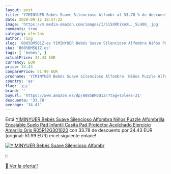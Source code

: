 ```yaml
---
layout: post
title: 'YIMINYUER Bebés Suave Silencioso Alfombr al 33.78 % de descuento'
date: 2020-09-12 10:57:22
image: 'https://m.media-amazon.com/images/I/51SXRhiKeXL._SL400_.jpg'
comments: true
category: ofertas
author: ring
slug: 'B085BM5Q1Z-es YIMINYUER Bebés Suave Silencioso Alfombra Niños Puzzle...'
sku: 'B085BM5Q1Z-es'
tags: [ 'bebés', ]
actualPrice: 34.43 EUR
currency: EUR
price: 34.43
comparePrice: 51.99 EUR
prodname: 'YIMINYUER Bebés Suave Silencioso Alfombra  Niños Puzzle Alfombrilla  Encajable Suelo Pad  Infantil Casita Pad Protector Acolchado Ejercicio Amarillo Gris R05R12G301020'
country: 'es'
flag: '🇪🇸'
brand: ''
buyurl: 'https://www.amazon.es/dp/B085BM5Q1Z/?tag=tolees-21'
descuento: '33.78'
average: '34.43'
---
```


Está [YIMINYUER Bebés Suave Silencioso Alfombra  Niños Puzzle Alfombrilla  Encajable Suelo Pad  Infantil Casita Pad Protector Acolchado Ejercicio Amarillo Gris R05R12G301020](https://www.amazon.es/dp/B085BM5Q1Z/?tag=tolees-21) con 33.78 de descuento por 34.43 EUR (original: 51.99 EUR) en el siguiente enlace!

[![YIMINYUER Bebés Suave Silencioso Alfombr](https://m.media-amazon.com/images/I/51SXRhiKeXL._SL400_.jpg)](https://www.amazon.es/dp/B085BM5Q1Z/?tag=tolees-21)

ℹ️:


[🛒 Ver la oferta!!](https://www.amazon.es/dp/B085BM5Q1Z/?tag=tolees-21)
